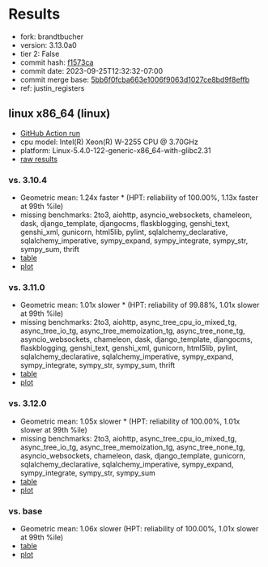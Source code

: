 # Results

- fork: brandtbucher
- version: 3.13.0a0
- tier 2: False
- commit hash: [f1573ca](https://github.com/brandtbucher/cpython/commit/f1573ca)
- commit date: 2023-09-25T12:32:32-07:00
- commit merge base: [5bb6f0fcba663e1006f9063d1027ce8bd9f8effb](https://github.com/brandtbucher/cpython/commit/5bb6f0fcba663e1006f9063d1027ce8bd9f8effb)
- ref: justin_registers

## linux x86_64 (linux)

- [GitHub Action run](https://github.com/faster-cpython/benchmarking/actions/runs/6344655178)
- cpu model: Intel(R) Xeon(R) W-2255 CPU @ 3.70GHz
- platform: Linux-5.4.0-122-generic-x86_64-with-glibc2.31
- [raw results](bm-20230925-linux-x86_64-brandtbucher-justin_registers-3.13.0a0-f1573ca.json)

### vs. 3.10.4

- Geometric mean: 1.24x faster \* (HPT: reliability of 100.00%, 1.13x faster at 99th %ile)
- missing benchmarks: 2to3, aiohttp, asyncio_websockets, chameleon, dask, django_template, djangocms, flaskblogging, genshi_text, genshi_xml, gunicorn, html5lib, pylint, sqlalchemy_declarative, sqlalchemy_imperative, sympy_expand, sympy_integrate, sympy_str, sympy_sum, thrift
- [table](bm-20230925-linux-x86_64-brandtbucher-justin_registers-3.13.0a0-f1573ca-vs-3.10.4.md)
- [plot](bm-20230925-linux-x86_64-brandtbucher-justin_registers-3.13.0a0-f1573ca-vs-3.10.4.png)

### vs. 3.11.0

- Geometric mean: 1.01x slower \* (HPT: reliability of 99.88%, 1.01x slower at 99th %ile)
- missing benchmarks: 2to3, aiohttp, async_tree_cpu_io_mixed_tg, async_tree_io_tg, async_tree_memoization_tg, async_tree_none_tg, asyncio_websockets, chameleon, dask, django_template, djangocms, flaskblogging, genshi_text, genshi_xml, gunicorn, html5lib, pylint, sqlalchemy_declarative, sqlalchemy_imperative, sympy_expand, sympy_integrate, sympy_str, sympy_sum, thrift
- [table](bm-20230925-linux-x86_64-brandtbucher-justin_registers-3.13.0a0-f1573ca-vs-3.11.0.md)
- [plot](bm-20230925-linux-x86_64-brandtbucher-justin_registers-3.13.0a0-f1573ca-vs-3.11.0.png)

### vs. 3.12.0

- Geometric mean: 1.05x slower \* (HPT: reliability of 100.00%, 1.01x slower at 99th %ile)
- missing benchmarks: 2to3, aiohttp, async_tree_cpu_io_mixed_tg, async_tree_io_tg, async_tree_memoization_tg, async_tree_none_tg, asyncio_websockets, chameleon, dask, django_template, gunicorn, sqlalchemy_declarative, sqlalchemy_imperative, sympy_expand, sympy_integrate, sympy_str, sympy_sum
- [table](bm-20230925-linux-x86_64-brandtbucher-justin_registers-3.13.0a0-f1573ca-vs-3.12.0.md)
- [plot](bm-20230925-linux-x86_64-brandtbucher-justin_registers-3.13.0a0-f1573ca-vs-3.12.0.png)

### vs. base

- Geometric mean: 1.06x slower (HPT: reliability of 100.00%, 1.01x slower at 99th %ile)
- [table](bm-20230925-linux-x86_64-brandtbucher-justin_registers-3.13.0a0-f1573ca-vs-base.md)
- [plot](bm-20230925-linux-x86_64-brandtbucher-justin_registers-3.13.0a0-f1573ca-vs-base.png)

